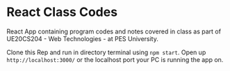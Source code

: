 # React Class Codes
React App containing program codes and notes covered in class as part of UE20CS204 - Web Technologies - at PES University.

Clone this Rep and run in directory terminal using `npm start`. Open up `http://localhost:3000/` or the localhost port your PC is running the app on.

